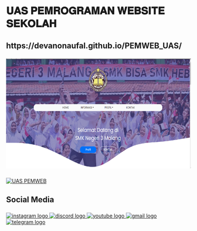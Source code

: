 <h1 align="left">𝐔𝐀𝐒 𝐏𝐄𝐌𝐑𝐎𝐆𝐑𝐀𝐌𝐀𝐍 𝐖𝐄𝐁𝐒𝐈𝐓𝐄 𝐒𝐄𝐊𝐎𝐋𝐀𝐇</h1>

###
<h2 align="left">https://devanonaufal.github.io/PEMWEB_UAS/</h2>

###
<div align="center">
  <img height="300" src="skul.png"  />
</div>

###

[![UAS PEMWEB](https://img.youtube.com/vi/xLQ6DfEOvU/0.jpg)](https://www.youtube.com/watch?v=xL6DfbEOvU)


###
<h2 align="left">Social Media</h2>

###

<div align="left">
  <a href="https://www.instagram.com/sphixray" target="_blank">
    <img src="https://raw.githubusercontent.com/maurodesouza/profile-readme-generator/master/src/assets/icons/social/instagram/default.svg" width="52" height="40" alt="instagram logo"  />
  </a>
  <a href="https://discord.com/users/sphixray" target="_blank">
    <img src="https://raw.githubusercontent.com/maurodesouza/profile-readme-generator/master/src/assets/icons/social/discord/default.svg" width="52" height="40" alt="discord logo"  />
  </a>
  <a href="https://www.youtube.com/@devanonaufal/" target="_blank">
    <img src="https://raw.githubusercontent.com/maurodesouza/profile-readme-generator/master/src/assets/icons/social/youtube/default.svg" width="52" height="40" alt="youtube logo"  />
  </a>
  <a href="devanonaufal@gmail.com" target="_blank">
    <img src="https://raw.githubusercontent.com/maurodesouza/profile-readme-generator/master/src/assets/icons/social/gmail/default.svg" width="52" height="40" alt="gmail logo"  />
  </a>
  <a href="https://t.me/sphixray" target="_blank">
    <img src="https://raw.githubusercontent.com/maurodesouza/profile-readme-generator/master/src/assets/icons/social/telegram/default.svg" width="52" height="40" alt="telegram logo"  />
  </a>
</div>

###
